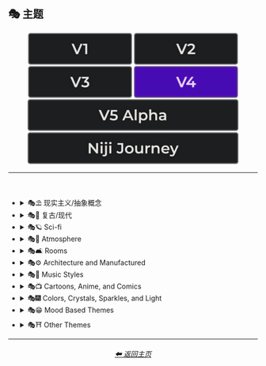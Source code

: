 <h2>🎭 主题</h2>

<div align="center">

[<img src="/Images/Repo_Parts/Buttons/Version_Buttons/button_version_V1_inactive.webp?raw=true" alt="MidJourney V1" height="64" />](/Pages/MJ_V1/Style_Pages/Sphere/Themes.md)
[<img src="/Images/Repo_Parts/Buttons/Version_Buttons/button_version_V2_inactive.webp?raw=true" alt="MidJourney V2" height="64" />](/Pages/MJ_V2/Style_Pages/Sphere/Themes.md)
[<img src="/Images/Repo_Parts/Buttons/Version_Buttons/button_version_V3_inactive.webp?raw=true" alt="MidJourney V3" height="64" />](/Pages/MJ_V3/Style_Pages/Just_The_Style/Themes.md)
[<img src="/Images/Repo_Parts/Buttons/Version_Buttons/button_version_V4_active.webp?raw=true" alt="MidJourney V4" height="64" />](/Pages/MJ_V4/Style_Pages/Just_The_Style/Themes.md)
<br>
[<img src="/Images/Repo_Parts/Buttons/Version_Buttons/button_version_V5_Alpha_inactive_half.webp?raw=true" alt="MidJourney V5" height="64" />](/Pages/MJ_V5/Style_Pages/Just_The_Style/Themes.md)
[<img src="/Images/Repo_Parts/Buttons/Version_Buttons/button_version_niji_inactive_half.webp?raw=true" alt="Niji Journey" height="64" />](/Pages/Niji_Journey/Style_Pages/Themes.md)

</div>

<hr>
<br>

- <details><summary>🎭⛱ 现实主义/抽象概念</summary><p><div align="center">

  | 逼真的 Realistic | 高度写实的 Hyperrealistic | 超真实 Hyper Real |
  | :---: | :---: | :---: |
  | <img src="/Images/MJ_V4/V4_Alpha_3.5/Midjourney_Styles/Realistic.webp?raw=true" width="256" /> | <img src="/Images/MJ_V4/V4_Alpha_3.5/Midjourney_Styles/Hyperrealistic.webp?raw=true" width="256" /> | <img src="/Images/MJ_V4/V4_Alpha_3.5/Midjourney_Styles/Hyper_Real.webp?raw=true" width="256" /> |

  <br>

  | 照相写实主义的 Photorealistic | 照相现实主义 Photorealism |
  | :---: | :---: |
  | <img src="/Images/MJ_V4/V4_Alpha_3.5/Midjourney_Styles/Photorealistic.webp?raw=true" width="256" /> | <img src="/Images/MJ_V4/V4_Alpha_3.5/Midjourney_Styles/Photorealism.webp?raw=true" width="256" /> |

  <br>

  | 现实主义 Realism | 魔幻现实主义 Magic Realism | 奇幻现实主义 Fantastic Realism |
  | :---: | :---: | :---: |
  | <img src="/Images/MJ_V4/V4_Alpha_3.5/Midjourney_Styles/Realism.webp?raw=true" width="256" /> | <img src="/Images/MJ_V4/V4_Alpha_3.5/Midjourney_Styles/Magic_Realism.webp?raw=true" width="256" /> | <img src="/Images/MJ_V4/V4_Alpha_3.5/Midjourney_Styles/Fantastic_Realism.webp?raw=true" width="256" /> |

  <br>

  | 古典现实主义 Classical Realism | 新现实主义 New Realism | 当代现实主义 Contemporary Realism |
  | :---: | :---: | :---: |
  | <img src="/Images/MJ_V4/V4_Alpha_3.5/Midjourney_Styles/Classical_Realism.webp?raw=true" width="256" /> | <img src="/Images/MJ_V4/V4_Alpha_3.5/Midjourney_Styles/New_Realism.webp?raw=true" width="256" /> | <img src="/Images/MJ_V4/V4_Alpha_3.5/Midjourney_Styles/Contemporary_Realism.webp?raw=true" width="256" /> |

  <br>

  | 超现实主义的 Surreal | 超现实主义 Surrealism | 不切实际的 Unrealistic |
  | :---: | :---: | :---: |
  | <img src="/Images/MJ_V4/V4_Alpha_3.5/Midjourney_Styles/Surreal.webp?raw=true" width="256" /> | <img src="/Images/MJ_V4/V4_Alpha_3.5/Midjourney_Styles/Surrealism.webp?raw=true" width="256" /> | <img src="/Images/MJ_V4/V4_Alpha_3.5/Midjourney_Styles/Unrealistic.webp?raw=true" width="256" /> |

  <br>

  | 纪实的 Non-Fiction | 虚构的 Fiction | 科幻的 Science Fiction |
  | :---: | :---: | :---: |
  | <img src="/Images/MJ_V4/V4_Alpha_3.5/Midjourney_Styles/Non-Fiction.webp?raw=true" width="256" /> | <img src="/Images/MJ_V4/V4_Alpha_3.5/Midjourney_Styles/Fiction.webp?raw=true" width="256" /> | <img src="/Images/MJ_V4/V4_Alpha_3.5/Midjourney_Styles/Science_Fiction.webp?raw=true" width="256" /> |

  <br>

  | 想象的 Imagined | 富有想象力的 Imaginative | 想象 Imagination |
  | :---: | :---: | :---: |
  | <img src="/Images/MJ_V4/V4_Alpha_3.5/Midjourney_Styles/Imagined.webp?raw=true" width="256" /> | <img src="/Images/MJ_V4/V4_Alpha_3.5/Midjourney_Styles/Imaginative.webp?raw=true" width="256" /> | <img src="/Images/MJ_V4/V4_Alpha_3.5/Midjourney_Styles/Imagination.webp?raw=true" width="256" /> |

  <br>

  | 梦一般的 Dreamlike | 梦幻的 Dreamy | 热夜之梦 Fever-Dream |
  | :---: | :---: | :---: |
  | <img src="/Images/MJ_V4/V4_Alpha_3.5/Midjourney_Styles/Dreamlike.webp?raw=true" width="256" /> | <img src="/Images/MJ_V4/V4_Alpha_3.5/Midjourney_Styles/Dreamy.webp?raw=true" width="256" /> | <img src="/Images/MJ_V4/V4_Alpha_3.5/Midjourney_Styles/Fever-Dream.webp?raw=true" width="256" /> |

  <br>

  | 梦境朋克 Dreampunk | 白日梦朋克 Daydreampunk |
  | :---: | :---: |
  | <img src="/Images/MJ_V4/V4_Alpha_3.5/Midjourney_Styles/Dreampunk.webp?raw=true" width="256" /> | <img src="/Images/MJ_V4/V4_Alpha_3.5/Midjourney_Styles/Daydreampunk.webp?raw=true" width="256" /> |

  <br>

  | 梦想核心 Dreamcore | 奇异核心 Weirdcore |
  | :---: | :---: |
  | <img src="/Images/MJ_V4/V4_Alpha_3.5/Midjourney_Styles/Dreamcore.webp?raw=true" width="256" /> | <img src="/Images/MJ_V4/V4_Alpha_3.5/Midjourney_Styles/Weirdcore.webp?raw=true" width="256" /> |

  <br>

  | 世俗的 Worldly | 超凡脱俗的 Otherworldly | 非世俗的 Unworldly |
  | :---: | :---: | :---: |
  | <img src="/Images/MJ_V4/V4_Alpha_3.5/Midjourney_Styles/Worldly.webp?raw=true" width="256" /> | <img src="/Images/MJ_V4/V4_Alpha_3.5/Midjourney_Styles/Otherworldly.webp?raw=true" width="256" /> | <img src="/Images/MJ_V4/V4_Alpha_3.5/Midjourney_Styles/Unworldly.webp?raw=true" width="256" /> |

  <br>

  | 来自另一个世界 From Another Realm | 奇境、仙境 Wonderland |
  | :---: | :---: |
  | <img src="/Images/MJ_V4/V4_Alpha_3.5/Midjourney_Styles/From_Another_Realm.webp?raw=true" width="256" /> | <img src="/Images/MJ_V4/V4_Alpha_3.5/Midjourney_Styles/Wonderland.webp?raw=true" width="256" /> |

  <br>

  | 神志清醒的 Lucid | 缥缈的、超凡的 Ethereal | 超现实的特质 Ethereality |
  | :---: | :---: | :---: |
  | <img src="/Images/MJ_V4/V4_Alpha_3.5/Midjourney_Styles/Lucid.webp?raw=true" width="256" /> | <img src="/Images/MJ_V4/V4_Alpha_3.5/Midjourney_Styles/Ethereal.webp?raw=true" width="256" /> | <img src="/Images/MJ_V4/V4_Alpha_3.5/Midjourney_Styles/Ethereality.webp?raw=true" width="256" /> |

  <br>

  | 风属性核心 Anemoiacore | 似曾相识、记忆错觉 Déjà vu |
  | :---: | :---: |
  | <img src="/Images/MJ_V4/V4_Alpha_3.5/Midjourney_Styles/Anemoiacore.webp?raw=true" width="256" /> | <img src="/Images/MJ_V4/V4_Alpha_3.5/Midjourney_Styles/Deja_vu.webp?raw=true" width="256" /> |

  <br>

  | 抽象的 Abstract | 抽象 Abstraction | 抒情抽象主义 Lyrical Abstraction |
  | :---: | :---: | :---: |
  | <img src="/Images/MJ_V4/V4_Alpha_3.5/Midjourney_Styles/Abstract.webp?raw=true" width="256" /> | <img src="/Images/MJ_V4/V4_Alpha_3.5/Midjourney_Styles/Abstraction.webp?raw=true" width="256" /> | <img src="/Images/MJ_V4/V4_Alpha_3.5/Midjourney_Styles/Lyrical_Abstraction.webp?raw=true" width="256" /> |

  <br>

  | 幻想 Fantasy | 超凡幻想 Ethereal Fantasy | 黑暗幻想 Dark Fantasy |
  | :---: | :---: | :---: |
  | <img src="/Images/MJ_V4/V4_Alpha_3.5/Midjourney_Styles/Fantasy.webp?raw=true" width="256" /> | <img src="/Images/MJ_V4/V4_Alpha_3.5/Midjourney_Styles/Ethereal_Fantasy.webp?raw=true" width="256" /> | <img src="/Images/MJ_V4/V4_Alpha_3.5/Midjourney_Styles/Dark_Fantasy.webp?raw=true" width="256" /> |

  <br>

  | 幻想地图 Fantasy Map |
  | :---: |
  | <img src="/Images/MJ_V4/V4_Alpha_3.5/Midjourney_Styles/Fantasy_Map.webp?raw=true" width="256" /> |

  <br>

  | 错觉、幻觉 Illusion | 不可能的 Impossible | 荒谬的、胡闹 Nonsense |
  | :---: | :---: | :---: |
  | <img src="/Images/MJ_V4/V4_Alpha_3.5/Midjourney_Styles/Illusion.webp?raw=true" width="256" /> | <img src="/Images/MJ_V4/V4_Alpha_3.5/Midjourney_Styles/Impossible.webp?raw=true" width="256" /> | <img src="/Images/MJ_V4/V4_Alpha_3.5/Midjourney_Styles/Nonsense.webp?raw=true" width="256" /> |

  <br>

  | 非物质的、无形的 Immaterial | 不可捉摸的、无形的 Intangible |
  | :---: | :---: |
  | <img src="/Images/MJ_V4/V4_Alpha_3.5/Midjourney_Styles/Immaterial.webp?raw=true" width="256" /> | <img src="/Images/MJ_V4/V4_Alpha_3.5/Midjourney_Styles/Intangible.webp?raw=true" width="256" /> |

  <br>

  | 视觉修辞 Visual Rhetoric | 视觉夸张 Visual Exaggeration |
  | :---: | :---: |
  | <img src="/Images/MJ_V4/V4_Alpha_3.5/Midjourney_Styles/Visual_Rhetoric.webp?raw=true" width="256" /> | <img src="/Images/MJ_V4/V4_Alpha_3.5/Midjourney_Styles/Visual_Exaggeration.webp?raw=true" width="256" /> |

  <br>

  | 夸张的、夸大的 Exaggerated | 夸张 Exaggeration |
  | :---: | :---: |
  | <img src="/Images/MJ_V4/V4_Alpha_3.5/Midjourney_Styles/Exaggerated.webp?raw=true" width="256" /> | <img src="/Images/MJ_V4/V4_Alpha_3.5/Midjourney_Styles/Exaggeration.webp?raw=true" width="256" /> |

  </div></p></details>

- <details><summary>🎭💾 复古/现代</summary><p><div align="center">

  | 怀旧的、复古 Retro | 合成器浪潮 Retrowave |
  | :---: | :---: |
  | <img src="/Images/MJ_V4/V4_Alpha_3.5/Midjourney_Styles/Retro.webp?raw=true" width="256" /> | <img src="/Images/MJ_V4/V4_Alpha_3.5/Midjourney_Styles/Retrowave.webp?raw=true" width="256" /> |

  <br>

  | 怀旧核心 Nostalgiacore | 怀旧 Nostalgia |
  | :-: | :-: |
  | <img src="/Images/MJ_V4/V4_Alpha_3.5/Midjourney_Styles/Nostalgiacore.webp?raw=true" width="256" /> | <img src="/Images/MJ_V4/V4_Alpha_3.5/Midjourney_Styles/Nostalgia.webp?raw=true" width="256" /> |

  <br>

  |                                           Vintage                                            |                                           Antique                                            |
  | :---: | :---: |
  | <img src="/Images/MJ_V4/V4_Alpha_3.5/Midjourney_Styles/Vintage.webp?raw=true" width="256" /> | <img src="/Images/MJ_V4/V4_Alpha_3.5/Midjourney_Styles/Antique.webp?raw=true" width="256" /> |

  <br>

  |                                           Cyberpunk                                            |                                           Postcyberpunk                                            |
  | :---: | :---: |
  | <img src="/Images/MJ_V4/V4_Alpha_3.5/Midjourney_Styles/Cyberpunk.webp?raw=true" width="256" /> | <img src="/Images/MJ_V4/V4_Alpha_3.5/Midjourney_Styles/Postcyberpunk.webp?raw=true" width="256" /> |

  <br>

  |                                           Atompunk                                            |                                           Nanopunk                                            |
  | :---: | :---: |
  | <img src="/Images/MJ_V4/V4_Alpha_3.5/Midjourney_Styles/Atompunk.webp?raw=true" width="256" /> | <img src="/Images/MJ_V4/V4_Alpha_3.5/Midjourney_Styles/Nanopunk.webp?raw=true" width="256" /> |

  <br>

  |                                           Raypunk                                            |                                           Rollerwave                                            |
  | :---: | :---: |
  | <img src="/Images/MJ_V4/V4_Alpha_3.5/Midjourney_Styles/Raypunk.webp?raw=true" width="256" /> | <img src="/Images/MJ_V4/V4_Alpha_3.5/Midjourney_Styles/Rollerwave.webp?raw=true" width="256" /> |

  <br>

  |                                           Rustic                                            |                                           Rusticcore                                            |                                           Rococopunk                                            |
  | :---: | :---: | :---: |
  | <img src="/Images/MJ_V4/V4_Alpha_3.5/Midjourney_Styles/Rustic.webp?raw=true" width="256" /> | <img src="/Images/MJ_V4/V4_Alpha_3.5/Midjourney_Styles/Rusticcore.webp?raw=true" width="256" /> | <img src="/Images/MJ_V4/V4_Alpha_3.5/Midjourney_Styles/Rococopunk.webp?raw=true" width="256" /> |

  <br>

  |                                           Pre-Historic                                            |                                           Historic                                            |                                           Prehistoricore                                            |
  | :---: | :---: | :---: |
  | <img src="/Images/MJ_V4/V4_Alpha_3.5/Midjourney_Styles/Pre-Historic.webp?raw=true" width="256" /> | <img src="/Images/MJ_V4/V4_Alpha_3.5/Midjourney_Styles/Historic.webp?raw=true" width="256" /> | <img src="/Images/MJ_V4/V4_Alpha_3.5/Midjourney_Styles/Prehistoricore.webp?raw=true" width="256" /> |

  <br>

  |                                           Jurassic                                            |                                           Ice Age                                            |                                           Wild West                                            |
  | :---: | :---: | :---: |
  | <img src="/Images/MJ_V4/V4_Alpha_3.5/Midjourney_Styles/Jurassic.webp?raw=true" width="256" /> | <img src="/Images/MJ_V4/V4_Alpha_3.5/Midjourney_Styles/Ice_Age.webp?raw=true" width="256" /> | <img src="/Images/MJ_V4/V4_Alpha_3.5/Midjourney_Styles/Wild_West.webp?raw=true" width="256" /> |

  <br>

  |                                           Modern                                            |                                           Modernismo                                            |
  | :---: | :---: |
  | <img src="/Images/MJ_V4/V4_Alpha_3.5/Midjourney_Styles/Modern.webp?raw=true" width="256" /> | <img src="/Images/MJ_V4/V4_Alpha_3.5/Midjourney_Styles/Modernismo.webp?raw=true" width="256" /> |

  <br>

  |                                           Futuristic                                            |                                           Futurism                                            |                                           Future Funk                                            |
  | :---: | :---: | :---: |
  | <img src="/Images/MJ_V4/V4_Alpha_3.5/Midjourney_Styles/Futuristic.webp?raw=true" width="256" /> | <img src="/Images/MJ_V4/V4_Alpha_3.5/Midjourney_Styles/Futurism.webp?raw=true" width="256" /> | <img src="/Images/MJ_V4/V4_Alpha_3.5/Midjourney_Styles/Future_Funk.webp?raw=true" width="256" /> |

  <br>

  |                                           Retro-Futurism                                            |                                           Cassette Futurism                                            |                                           Afrofuturist                                            |
  | :---: | :---: | :---: |
  | <img src="/Images/MJ_V4/V4_Alpha_3.5/Midjourney_Styles/Retro-Futurism.webp?raw=true" width="256" /> | <img src="/Images/MJ_V4/V4_Alpha_3.5/Midjourney_Styles/Cassette_Futurism.webp?raw=true" width="256" /> | <img src="/Images/MJ_V4/V4_Alpha_3.5/Midjourney_Styles/Afrofuturist.webp?raw=true" width="256" /> |

  </div></p></details>

- <details><summary>🎭🪐 Sci-fi</summary><p><div align="center">

  |                                           Sci-fi                                            |                                           Alchemy                                            |
  | :---: | :---: |
  | <img src="/Images/MJ_V4/V4_Alpha_3.5/Midjourney_Styles/Sci-fi.webp?raw=true" width="256" /> | <img src="/Images/MJ_V4/V4_Alpha_3.5/Midjourney_Styles/Alchemy.webp?raw=true" width="256" /> |

  <br>

  |                                           Terrestrial                                            |                                           Extraterrestrial                                            |                                           Alien                                            |
  | :---: | :---: | :---: |
  | <img src="/Images/MJ_V4/V4_Alpha_3.5/Midjourney_Styles/Terrestrial.webp?raw=true" width="256" /> | <img src="/Images/MJ_V4/V4_Alpha_3.5/Midjourney_Styles/Extraterrestrial.webp?raw=true" width="256" /> | <img src="/Images/MJ_V4/V4_Alpha_3.5/Midjourney_Styles/Alien.webp?raw=true" width="256" /> |

  <br>

  |                                           Invaded                                            |                                           Invasion                                            |
  | :---: | :---: |
  | <img src="/Images/MJ_V4/V4_Alpha_3.5/Midjourney_Styles/Invaded.webp?raw=true" width="256" /> | <img src="/Images/MJ_V4/V4_Alpha_3.5/Midjourney_Styles/Invasion.webp?raw=true" width="256" /> |

  <br>

  |                                           Auroracore                                            | <br>Weirdcore Aurora<p><div align="center"><i><h6><a href="https://www.youtube.com/@FutureTechPilot">@Future Tech Pilot</a></h6></i></p> |
  | :---: | :---: |
  | <img src="/Images/MJ_V4/V4_Alpha_3.5/Midjourney_Styles/Auroracore.webp?raw=true" width="256" /> |                  <img src="/Images/MJ_V4/V4_Alpha_3.6/Midjourney_Styles/Weirdcore_Aurora.webp?raw=true" width="256" />                   |

  <br>

  |                                           Magic                                            |                                           Magical                                            |                                           Magicpunk                                            |
  | :---: | :---: | :---: |
  | <img src="/Images/MJ_V4/V4_Alpha_3.5/Midjourney_Styles/Magic.webp?raw=true" width="256" /> | <img src="/Images/MJ_V4/V4_Alpha_3.5/Midjourney_Styles/Magical.webp?raw=true" width="256" /> | <img src="/Images/MJ_V4/V4_Alpha_3.5/Midjourney_Styles/Magicpunk.webp?raw=true" width="256" /> |

  <br>

  |                                           Spell                                            |
  | :---: |
  | <img src="/Images/MJ_V4/V4_Alpha_3.5/Midjourney_Styles/Spell.webp?raw=true" width="256" /> |

  <br>

  |                                           Mystic                                            |                                           Mystical                                            |
  | :---: | :---: |
  | <img src="/Images/MJ_V4/V4_Alpha_3.5/Midjourney_Styles/Mystic.webp?raw=true" width="256" /> | <img src="/Images/MJ_V4/V4_Alpha_3.5/Midjourney_Styles/Mystical.webp?raw=true" width="256" /> |

  <br>

  |                                           Psychic                                            |                                           Metaphysical                                            |
  | :---: | :---: | ------------------------------------------------------------------------------------------------- |
  | <img src="/Images/MJ_V4/V4_Alpha_3.5/Midjourney_Styles/Psychic.webp?raw=true" width="256" /> | <img src="/Images/MJ_V4/V4_Alpha_3.5/Midjourney_Styles/Metaphysical.webp?raw=true" width="256" /> | <img src="/Images/MJ_V4/V4_Alpha_3.5/Midjourney_Styles/Metaphysical.webp?raw=true" width="256" /> |

  <br>

  |                                           UFO                                            |                                           Lightsaber                                            |
  | :---: | :---: |
  | <img src="/Images/MJ_V4/V4_Alpha_3.5/Midjourney_Styles/UFO.webp?raw=true" width="256" /> | <img src="/Images/MJ_V4/V4_Alpha_3.5/Midjourney_Styles/Lightsaber.webp?raw=true" width="256" /> |

  <br>

  |                                           Aetherpunk                                            |                                           Decopunk                                            |
  | :---: | :---: |
  | <img src="/Images/MJ_V4/V4_Alpha_3.5/Midjourney_Styles/Aetherpunk.webp?raw=true" width="256" /> | <img src="/Images/MJ_V4/V4_Alpha_3.5/Midjourney_Styles/Decopunk.webp?raw=true" width="256" /> |

  <br>

  |                                           Dracopunk                                            |                                           Dragoncore                                            |                                           Unicorncore                                            |
  | :---: | :---: | :---: |
  | <img src="/Images/MJ_V4/V4_Alpha_3.5/Midjourney_Styles/Dracopunk.webp?raw=true" width="256" /> | <img src="/Images/MJ_V4/V4_Alpha_3.5/Midjourney_Styles/Dragoncore.webp?raw=true" width="256" /> | <img src="/Images/MJ_V4/V4_Alpha_3.5/Midjourney_Styles/Unicorncore.webp?raw=true" width="256" /> |

  <br>

  |                                           Fairycore                                            |                                           Fairy Folk                                            |                                           Spriggancore                                            |
  | :---: | :---: | :---: |
  | <img src="/Images/MJ_V4/V4_Alpha_3.5/Midjourney_Styles/Fairycore.webp?raw=true" width="256" /> | <img src="/Images/MJ_V4/V4_Alpha_3.5/Midjourney_Styles/Fairy_Folk.webp?raw=true" width="256" /> | <img src="/Images/MJ_V4/V4_Alpha_3.5/Midjourney_Styles/Spriggancore.webp?raw=true" width="256" /> |

  <br>

  |                                           Angelcore                                            |                                           Supernatural                                            |
  | :---: | :---: |
  | <img src="/Images/MJ_V4/V4_Alpha_3.5/Midjourney_Styles/Angelcore.webp?raw=true" width="256" /> | <img src="/Images/MJ_V4/V4_Alpha_3.5/Midjourney_Styles/Supernatural.webp?raw=true" width="256" /> |

  <br>

  |                                           Cryptidcore                                            |                                           Ghostcore                                            |                                           Spiritcore                                            |
  | :---: | :---: | :---: |
  | <img src="/Images/MJ_V4/V4_Alpha_3.5/Midjourney_Styles/Cryptidcore.webp?raw=true" width="256" /> | <img src="/Images/MJ_V4/V4_Alpha_3.5/Midjourney_Styles/Ghostcore.webp?raw=true" width="256" /> | <img src="/Images/MJ_V4/V4_Alpha_3.5/Midjourney_Styles/Spiritcore.webp?raw=true" width="256" /> |

  <br>

  |                                           Cypernoir                                            |                                           Goblincore                                            |                                           Rangercore                                            |
  | :---: | :---: | :---: |
  | <img src="/Images/MJ_V4/V4_Alpha_3.5/Midjourney_Styles/Cypernoir.webp?raw=true" width="256" /> | <img src="/Images/MJ_V4/V4_Alpha_3.5/Midjourney_Styles/Goblincore.webp?raw=true" width="256" /> | <img src="/Images/MJ_V4/V4_Alpha_3.5/Midjourney_Styles/Rangercore.webp?raw=true" width="256" /> |

  <br>

  |                                           Witchcore                                            |                                           Wizardcore                                            |                                           Magewave                                            |
  | :---: | :---: | :---: |
  | <img src="/Images/MJ_V4/V4_Alpha_3.5/Midjourney_Styles/Witchcore.webp?raw=true" width="256" /> | <img src="/Images/MJ_V4/V4_Alpha_3.5/Midjourney_Styles/Wizardcore.webp?raw=true" width="256" /> | <img src="/Images/MJ_V4/V4_Alpha_3.5/Midjourney_Styles/Magewave.webp?raw=true" width="256" /> |

  <br>

  |                                           Mythpunk                                            |
  | :---: |
  | <img src="/Images/MJ_V4/V4_Alpha_3.5/Midjourney_Styles/Mythpunk.webp?raw=true" width="256" /> |

  <br>

  |                                           Eye of Providence                                            |
  | :---: |
  | <img src="/Images/MJ_V4/V4_Alpha_3.5/Midjourney_Styles/Eye_of_Providence.webp?raw=true" width="256" /> |

  <br>

  |                                           Illuminati                                            |
  | :---: |
  | <img src="/Images/MJ_V4/V4_Alpha_3.5/Midjourney_Styles/Illuminati.webp?raw=true" width="256" /> |

  </div></p></details>

- <details><summary>🎭🌅 Atmosphere</summary><p><div align="center">

  |                                           Dark Atmosphere                                            |                                           Light Atmosphere                                            |                                           Reflective Atmosphere                                            |
  | :---: | :---: | :---: |
  | <img src="/Images/MJ_V4/V4_Alpha_3.7/Midjourney_Styles/Dark_Atmosphere.webp?raw=true" width="256" /> | <img src="/Images/MJ_V4/V4_Alpha_3.7/Midjourney_Styles/Light_Atmosphere.webp?raw=true" width="256" /> | <img src="/Images/MJ_V4/V4_Alpha_3.7/Midjourney_Styles/Reflective_Atmosphere.webp?raw=true" width="256" /> |

  <br>

  |                                           Hazy Atmosphere                                            |                                           Enchanting Atmosphere                                            |
  | :---: | :---: |
  | <img src="/Images/MJ_V4/V4_Alpha_3.7/Midjourney_Styles/Hazy_Atmosphere.webp?raw=true" width="256" /> | <img src="/Images/MJ_V4/V4_Alpha_3.7/Midjourney_Styles/Enchanting_Atmosphere.webp?raw=true" width="256" /> |

  <br>

  |                                           Dreamy Atmosphere                                            |                                           Mystical Atmosphere                                            |                                           Ethereal Atmosphere                                            |
  | :---: | :---: | :---: |
  | <img src="/Images/MJ_V4/V4_Alpha_3.7/Midjourney_Styles/Dreamy_Atmosphere.webp?raw=true" width="256" /> | <img src="/Images/MJ_V4/V4_Alpha_3.7/Midjourney_Styles/Mystical_Atmosphere.webp?raw=true" width="256" /> | <img src="/Images/MJ_V4/V4_Alpha_3.7/Midjourney_Styles/Ethereal_Atmosphere.webp?raw=true" width="256" /> |

  <br>

  |                                           Playful Atmosphere                                            |                                           Whimsical Atmosphere                                            |                                           Serendipitous Atmosphere                                            |
  | :---: | :---: | :---: |
  | <img src="/Images/MJ_V4/V4_Alpha_3.7/Midjourney_Styles/Playful_Atmosphere.webp?raw=true" width="256" /> | <img src="/Images/MJ_V4/V4_Alpha_3.7/Midjourney_Styles/Whimsical_Atmosphere.webp?raw=true" width="256" /> | <img src="/Images/MJ_V4/V4_Alpha_3.7/Midjourney_Styles/Serendipitous_Atmosphere.webp?raw=true" width="256" /> |

  <br>

  |                                           Mysterious Atmosphere                                            |                                           Sophisticated Atmosphere                                            |                                           Enigmatic Atmosphere                                            |
  | :---: | :---: | :---: |
  | <img src="/Images/MJ_V4/V4_Alpha_3.7/Midjourney_Styles/Mysterious_Atmosphere.webp?raw=true" width="256" /> | <img src="/Images/MJ_V4/V4_Alpha_3.7/Midjourney_Styles/Sophisticated_Atmosphere.webp?raw=true" width="256" /> | <img src="/Images/MJ_V4/V4_Alpha_3.7/Midjourney_Styles/Enigmatic_Atmosphere.webp?raw=true" width="256" /> |

  <br>

  |                                           Mellow Atmosphere                                            |                                           Calm Atmosphere                                            |                                           Tranquil Atmosphere                                            |
  | :---: | :---: | :---: |
  | <img src="/Images/MJ_V4/V4_Alpha_3.7/Midjourney_Styles/Mellow_Atmosphere.webp?raw=true" width="256" /> | <img src="/Images/MJ_V4/V4_Alpha_3.7/Midjourney_Styles/Calm_Atmosphere.webp?raw=true" width="256" /> | <img src="/Images/MJ_V4/V4_Alpha_3.7/Midjourney_Styles/Tranquil_Atmosphere.webp?raw=true" width="256" /> |

  <br>

  |                                           Chill Atmosphere                                            |                                           Relaxing Atmosphere                                            |                                           Peaceful Atmosphere                                            |
  | :---: | :---: | :---: |
  | <img src="/Images/MJ_V4/V4_Alpha_3.7/Midjourney_Styles/Chill_Atmosphere.webp?raw=true" width="256" /> | <img src="/Images/MJ_V4/V4_Alpha_3.7/Midjourney_Styles/Relaxing_Atmosphere.webp?raw=true" width="256" /> | <img src="/Images/MJ_V4/V4_Alpha_3.7/Midjourney_Styles/Peaceful_Atmosphere.webp?raw=true" width="256" /> |

  <br>

  |                                           Blissful Atmosphere                                            |                                           Serene Atmosphere                                            |                                           Zen Atmosphere                                            |
  | :---: | :---: | :---: |
  | <img src="/Images/MJ_V4/V4_Alpha_3.7/Midjourney_Styles/Blissful_Atmosphere.webp?raw=true" width="256" /> | <img src="/Images/MJ_V4/V4_Alpha_3.7/Midjourney_Styles/Serene_Atmosphere.webp?raw=true" width="256" /> | <img src="/Images/MJ_V4/V4_Alpha_3.7/Midjourney_Styles/Zen_Atmosphere.webp?raw=true" width="256" /> |

  <br>

  |                                           Moody Atmosphere                                            |                                           Intense Atmosphere                                            |                                           Melancholic Atmosphere                                            |
  | :---: | :---: | :---: |
  | <img src="/Images/MJ_V4/V4_Alpha_3.7/Midjourney_Styles/Moody_Atmosphere.webp?raw=true" width="256" /> | <img src="/Images/MJ_V4/V4_Alpha_3.7/Midjourney_Styles/Intense_Atmosphere.webp?raw=true" width="256" /> | <img src="/Images/MJ_V4/V4_Alpha_3.7/Midjourney_Styles/Melancholic_Atmosphere.webp?raw=true" width="256" /> |

  <br>

  |                                           Nostalgic Atmosphere                                            |                                           Festive Atmosphere                                            |                                           Industrial Atmosphere                                            |
  | :---: | :---: | :---: |
  | <img src="/Images/MJ_V4/V4_Alpha_3.7/Midjourney_Styles/Nostalgic_Atmosphere.webp?raw=true" width="256" /> | <img src="/Images/MJ_V4/V4_Alpha_3.7/Midjourney_Styles/Festive_Atmosphere.webp?raw=true" width="256" /> | <img src="/Images/MJ_V4/V4_Alpha_3.7/Midjourney_Styles/Industrial_Atmosphere.webp?raw=true" width="256" /> |

  <br>

  |                                           Rustic Atmosphere                                            |                                           Gothic Atmosphere                                            |                                           Romantic Atmosphere                                            |
  | :---: | :---: | :---: |
  | <img src="/Images/MJ_V4/V4_Alpha_3.7/Midjourney_Styles/Rustic_Atmosphere.webp?raw=true" width="256" /> | <img src="/Images/MJ_V4/V4_Alpha_3.7/Midjourney_Styles/Gothic_Atmosphere.webp?raw=true" width="256" /> | <img src="/Images/MJ_V4/V4_Alpha_3.7/Midjourney_Styles/Romantic_Atmosphere.webp?raw=true" width="256" /> |

  </div></p></details>

- <details><summary>🎭🛋 Rooms</summary><p><div align="center">

  |                                           Room                                            |
  | :---: |
  | <img src="/Images/MJ_V4/V4_Alpha_3.5/Midjourney_Styles/Room.webp?raw=true" width="256" /> |

  <br>

  |                                           Inside                                            |                                           Internal                                            |
  | :---: | :---: |
  | <img src="/Images/MJ_V4/V4_Alpha_3.5/Midjourney_Styles/Inside.webp?raw=true" width="256" /> | <img src="/Images/MJ_V4/V4_Alpha_3.5/Midjourney_Styles/Internal.webp?raw=true" width="256" /> |

  <br>

  |                                           Outside                                            |                                           External                                            |
  | :---: | :---: |
  | <img src="/Images/MJ_V4/V4_Alpha_3.5/Midjourney_Styles/Outside.webp?raw=true" width="256" /> | <img src="/Images/MJ_V4/V4_Alpha_3.5/Midjourney_Styles/External.webp?raw=true" width="256" /> |

  <br>

  |                                           Hotel Room                                            |                                           Apartment                                            |
  | :---: | :---: |
  | <img src="/Images/MJ_V4/V4_Alpha_3.5/Midjourney_Styles/Hotel_Room.webp?raw=true" width="256" /> | <img src="/Images/MJ_V4/V4_Alpha_3.5/Midjourney_Styles/Apartment.webp?raw=true" width="256" /> |

  <br>

  |                                           Labyrinth                                            |
  | :---: |
  | <img src="/Images/MJ_V4/V4_Alpha_3.5/Midjourney_Styles/Labyrinth.webp?raw=true" width="256" /> |

  <br>

  |                                           Living Room                                            |                                           Lounge                                            |
  | :---: | :---: |
  | <img src="/Images/MJ_V4/V4_Alpha_3.5/Midjourney_Styles/Living_Room.webp?raw=true" width="256" /> | <img src="/Images/MJ_V4/V4_Alpha_3.5/Midjourney_Styles/Lounge.webp?raw=true" width="256" /> |

  <br>

  |                                           Den                                            |                                           Front Room                                            |
  | :---: | :---: |
  | <img src="/Images/MJ_V4/V4_Alpha_3.5/Midjourney_Styles/Den.webp?raw=true" width="256" /> | <img src="/Images/MJ_V4/V4_Alpha_3.5/Midjourney_Styles/Front_Room.webp?raw=true" width="256" /> |

  <br>

  |                                           Dining Room                                            |                                           Kitchen                                            |
  | :---: | :---: |
  | <img src="/Images/MJ_V4/V4_Alpha_3.5/Midjourney_Styles/Dining_Room.webp?raw=true" width="256" /> | <img src="/Images/MJ_V4/V4_Alpha_3.5/Midjourney_Styles/Kitchen.webp?raw=true" width="256" /> |

  <br>

  |                                           Bedroom                                            |                                           Guest Room                                            |                                           Bathroom                                            |
  | :---: | :---: | :---: |
  | <img src="/Images/MJ_V4/V4_Alpha_3.5/Midjourney_Styles/Bedroom.webp?raw=true" width="256" /> | <img src="/Images/MJ_V4/V4_Alpha_3.5/Midjourney_Styles/Guest_Room.webp?raw=true" width="256" /> | <img src="/Images/MJ_V4/V4_Alpha_3.5/Midjourney_Styles/Bathroom.webp?raw=true" width="256" /> |

  <br>

  |                                           Hallway                                            |                                           Passageway                                            |
  | :---: | :---: |
  | <img src="/Images/MJ_V4/V4_Alpha_3.5/Midjourney_Styles/Hallway.webp?raw=true" width="256" /> | <img src="/Images/MJ_V4/V4_Alpha_3.5/Midjourney_Styles/Passageway.webp?raw=true" width="256" /> |

  <br>

  |                                           Greenhouse                                            |                                           Atrium                                            |
  | :---: | :---: |
  | <img src="/Images/MJ_V4/V4_Alpha_3.5/Midjourney_Styles/Greenhouse.webp?raw=true" width="256" /> | <img src="/Images/MJ_V4/V4_Alpha_3.5/Midjourney_Styles/Atrium.webp?raw=true" width="256" /> |

  <br>

  |                                           Conservatory                                            |                                           Sun-Room                                            |
  | :---: | :---: |
  | <img src="/Images/MJ_V4/V4_Alpha_3.5/Midjourney_Styles/Conservatory.webp?raw=true" width="256" /> | <img src="/Images/MJ_V4/V4_Alpha_3.5/Midjourney_Styles/Sun-Room.webp?raw=true" width="256" /> |

  <br>

  |                                           Study                                            |                                           Library                                            |
  | :---: | :---: |
  | <img src="/Images/MJ_V4/V4_Alpha_3.5/Midjourney_Styles/Study.webp?raw=true" width="256" /> | <img src="/Images/MJ_V4/V4_Alpha_3.5/Midjourney_Styles/Library.webp?raw=true" width="256" /> |

  <br>

  |                                           Office                                            |                                           Home-Office                                            |
  | :---: | :---: |
  | <img src="/Images/MJ_V4/V4_Alpha_3.5/Midjourney_Styles/Office.webp?raw=true" width="256" /> | <img src="/Images/MJ_V4/V4_Alpha_3.5/Midjourney_Styles/Home-Office.webp?raw=true" width="256" /> |

  <br>

  |                                           Attic                                            |                                           Crawlspace                                            |
  | :---: | :---: |
  | <img src="/Images/MJ_V4/V4_Alpha_3.5/Midjourney_Styles/Attic.webp?raw=true" width="256" /> | <img src="/Images/MJ_V4/V4_Alpha_3.5/Midjourney_Styles/Crawlspace.webp?raw=true" width="256" /> |

  <br>

  |                                           Basement                                            |                                           Cellar                                            |                                           Wine-Cellar                                            |
  | :---: | :---: | :---: |
  | <img src="/Images/MJ_V4/V4_Alpha_3.5/Midjourney_Styles/Basement.webp?raw=true" width="256" /> | <img src="/Images/MJ_V4/V4_Alpha_3.5/Midjourney_Styles/Cellar.webp?raw=true" width="256" /> | <img src="/Images/MJ_V4/V4_Alpha_3.5/Midjourney_Styles/Wine-Cellar.webp?raw=true" width="256" /> |

  <br>

  |                                           Rooftop                                            |                                           Underground                                            |
  | :---: | :---: |
  | <img src="/Images/MJ_V4/V4_Alpha_3.5/Midjourney_Styles/Rooftop.webp?raw=true" width="256" /> | <img src="/Images/MJ_V4/V4_Alpha_3.5/Midjourney_Styles/Underground.webp?raw=true" width="256" /> |

  <br>

  |                                           Storage Room                                            |                                           Closet                                            |
  | :---: | :---: |
  | <img src="/Images/MJ_V4/V4_Alpha_3.5/Midjourney_Styles/Storage_Room.webp?raw=true" width="256" /> | <img src="/Images/MJ_V4/V4_Alpha_3.5/Midjourney_Styles/Closet.webp?raw=true" width="256" /> |

  <br>

  |                                           Laundry Room                                            |                                           Utility Room                                            |                                           Mud-Room                                            |
  | :---: | :---: | :---: |
  | <img src="/Images/MJ_V4/V4_Alpha_3.5/Midjourney_Styles/Laundry_Room.webp?raw=true" width="256" /> | <img src="/Images/MJ_V4/V4_Alpha_3.5/Midjourney_Styles/Utility_Room.webp?raw=true" width="256" /> | <img src="/Images/MJ_V4/V4_Alpha_3.5/Midjourney_Styles/Mud-Room.webp?raw=true" width="256" /> |

  <br>

  |                                           Garage                                            |                                           Shed                                            |
  | :---: | :---: |
  | <img src="/Images/MJ_V4/V4_Alpha_3.5/Midjourney_Styles/Garage.webp?raw=true" width="256" /> | <img src="/Images/MJ_V4/V4_Alpha_3.5/Midjourney_Styles/Shed.webp?raw=true" width="256" /> |

  <br>

  |                                           Porch                                            |                                           Balcony                                            |
  | :---: | :---: |
  | <img src="/Images/MJ_V4/V4_Alpha_3.5/Midjourney_Styles/Porch.webp?raw=true" width="256" /> | <img src="/Images/MJ_V4/V4_Alpha_3.5/Midjourney_Styles/Balcony.webp?raw=true" width="256" /> |

  <br>

  |                                           Game Room                                            |                                           Home Theater                                            |                                           Gym Room                                            |
  | :---: | :---: | :---: |
  | <img src="/Images/MJ_V4/V4_Alpha_3.5/Midjourney_Styles/Game_Room.webp?raw=true" width="256" /> | <img src="/Images/MJ_V4/V4_Alpha_3.5/Midjourney_Styles/Home_Theater.webp?raw=true" width="256" /> | <img src="/Images/MJ_V4/V4_Alpha_3.5/Midjourney_Styles/Gym_Room.webp?raw=true" width="256" /> |

  <br>

  |                                           Nursery                                            |                                           Prayer Room                                            |
  | :---: | :---: |
  | <img src="/Images/MJ_V4/V4_Alpha_3.5/Midjourney_Styles/Nursery.webp?raw=true" width="256" /> | <img src="/Images/MJ_V4/V4_Alpha_3.5/Midjourney_Styles/Prayer_Room.webp?raw=true" width="256" /> |

  </div></p></details>

- <details><summary>🎭⚙ Architecture and Manufactured</summary><p><div align="center">

  |                                           Cityscape                                            |                                           Architecture                                            |                                           Balinese Architecture                                            |
  | :---: | :---: | :---: |
  | <img src="/Images/MJ_V4/V4_Alpha_3.5/Midjourney_Styles/Cityscape.webp?raw=true" width="256" /> | <img src="/Images/MJ_V4/V4_Alpha_3.5/Midjourney_Styles/Architecture.webp?raw=true" width="256" /> | <img src="/Images/MJ_V4/V4_Alpha_3.5/Midjourney_Styles/Balinese_Architecture.webp?raw=true" width="256" /> |

  <br>

  |                                           Structure                                            |                                           Structural                                            |                                           Scaffolding                                            |
  | :---: | :---: | :---: |
  | <img src="/Images/MJ_V4/V4_Alpha_3.5/Midjourney_Styles/Structure.webp?raw=true" width="256" /> | <img src="/Images/MJ_V4/V4_Alpha_3.5/Midjourney_Styles/Structural.webp?raw=true" width="256" /> | <img src="/Images/MJ_V4/V4_Alpha_3.5/Midjourney_Styles/Scaffolding.webp?raw=true" width="256" /> |

  <br>

  |                                           Manufactured                                            |                                           Makeshift                                            |
  | :---: | :---: |
  | <img src="/Images/MJ_V4/V4_Alpha_3.5/Midjourney_Styles/Manufactured.webp?raw=true" width="256" /> | <img src="/Images/MJ_V4/V4_Alpha_3.5/Midjourney_Styles/Makeshift.webp?raw=true" width="256" /> |

  <br>

  |                                           Bronzepunk                                            |                                           Steelpunk                                            |                                           Clockpunk                                            |
  | :---: | :---: | :---: |
  | <img src="/Images/MJ_V4/V4_Alpha_3.5/Midjourney_Styles/Bronzepunk.webp?raw=true" width="256" /> | <img src="/Images/MJ_V4/V4_Alpha_3.5/Midjourney_Styles/Steelpunk.webp?raw=true" width="256" /> | <img src="/Images/MJ_V4/V4_Alpha_3.5/Midjourney_Styles/Clockpunk.webp?raw=true" width="256" /> |

  <br>

  |                                           Steampunk                                            |                                           Dieselpunk                                            |                                           Gadgetpunk                                            |
  | :---: | :---: | :---: |
  | <img src="/Images/MJ_V4/V4_Alpha_3.5/Midjourney_Styles/Steampunk.webp?raw=true" width="256" /> | <img src="/Images/MJ_V4/V4_Alpha_3.5/Midjourney_Styles/Dieselpunk.webp?raw=true" width="256" /> | <img src="/Images/MJ_V4/V4_Alpha_3.5/Midjourney_Styles/Gadgetpunk.webp?raw=true" width="256" /> |

  <br>

  |                                           Funhouse                                            |                                           Toyland                                            |                                           Carnival                                            |
  | :---: | :---: | :---: |
  | <img src="/Images/MJ_V4/V4_Alpha_3.5/Midjourney_Styles/Funhouse.webp?raw=true" width="256" /> | <img src="/Images/MJ_V4/V4_Alpha_3.5/Midjourney_Styles/Toyland.webp?raw=true" width="256" /> | <img src="/Images/MJ_V4/V4_Alpha_3.5/Midjourney_Styles/Carnival.webp?raw=true" width="256" /> |

  <br>

  |                                           Salvagepunk                                            |                                           Silkpunk                                            |                                           Sandalpunk                                            |
  | :---: | :---: | :---: |
  | <img src="/Images/MJ_V4/V4_Alpha_3.5/Midjourney_Styles/Salvagepunk.webp?raw=true" width="256" /> | <img src="/Images/MJ_V4/V4_Alpha_3.5/Midjourney_Styles/Silkpunk.webp?raw=true" width="256" /> | <img src="/Images/MJ_V4/V4_Alpha_3.5/Midjourney_Styles/Sandalpunk.webp?raw=true" width="256" /> |

  <br>

  |                                           Swordpunk                                            |                                           Cassettepunk                                            |                                           Formicapunk                                            |
  | :---: | :---: | :---: |
  | <img src="/Images/MJ_V4/V4_Alpha_3.5/Midjourney_Styles/Swordpunk.webp?raw=true" width="256" /> | <img src="/Images/MJ_V4/V4_Alpha_3.5/Midjourney_Styles/Cassettepunk.webp?raw=true" width="256" /> | <img src="/Images/MJ_V4/V4_Alpha_3.5/Midjourney_Styles/Formicapunk.webp?raw=true" width="256" /> |

  <br>

  |                                           Brutalism                                            |                                           Sphinx                                            |                                           Ziggurat                                            |
  | :---: | :---: | :---: |
  | <img src="/Images/MJ_V4/V4_Alpha_3.5/Midjourney_Styles/Brutalism.webp?raw=true" width="256" /> | <img src="/Images/MJ_V4/V4_Alpha_3.5/Midjourney_Styles/Sphinx.webp?raw=true" width="256" /> | <img src="/Images/MJ_V4/V4_Alpha_3.5/Midjourney_Styles/Ziggurat.webp?raw=true" width="256" /> |

  <br>

  |                                           Industrial Design                                            |                                           Googie                                            |
  | :---: | :---: |
  | <img src="/Images/MJ_V4/V4_Alpha_3.5/Midjourney_Styles/Industrial_Design.webp?raw=true" width="256" /> | <img src="/Images/MJ_V4/V4_Alpha_3.5/Midjourney_Styles/Googie.webp?raw=true" width="256" /> |

  <br>

  |                                           Pillar                                            |
  | :---: |
  | <img src="/Images/MJ_V4/V4_Alpha_3.5/Midjourney_Styles/Pillar.webp?raw=true" width="256" /> |

  <br>

  |                                           Shack                                            |                                           Property                                            |                                           Company                                            |
  | :---: | :---: | :---: |
  | <img src="/Images/MJ_V4/V4_Alpha_3.5/Midjourney_Styles/Shack.webp?raw=true" width="256" /> | <img src="/Images/MJ_V4/V4_Alpha_3.5/Midjourney_Styles/Property.webp?raw=true" width="256" /> | <img src="/Images/MJ_V4/V4_Alpha_3.5/Midjourney_Styles/Company.webp?raw=true" width="256" /> |

  <br>

  |                                           House                                            |                                           Multiplex                                            |
  | :---: | :---: |
  | <img src="/Images/MJ_V4/V4_Alpha_3.5/Midjourney_Styles/House.webp?raw=true" width="256" /> | <img src="/Images/MJ_V4/V4_Alpha_3.5/Midjourney_Styles/Multiplex.webp?raw=true" width="256" /> |

  <br>

  |                                           Castle                                            |                                           Mansion                                            |                                           Kingdom                                            |
  | :---: | :---: | :---: |
  | <img src="/Images/MJ_V4/V4_Alpha_3.5/Midjourney_Styles/Castle.webp?raw=true" width="256" /> | <img src="/Images/MJ_V4/V4_Alpha_3.5/Midjourney_Styles/Mansion.webp?raw=true" width="256" /> | <img src="/Images/MJ_V4/V4_Alpha_3.5/Midjourney_Styles/Kingdom.webp?raw=true" width="256" /> |

  <br>

  |                                           Playground                                            |                                           Poolcore                                            |
  | :---: | :---: |
  | <img src="/Images/MJ_V4/V4_Alpha_3.5/Midjourney_Styles/Playground.webp?raw=true" width="256" /> | <img src="/Images/MJ_V4/V4_Alpha_3.5/Midjourney_Styles/Poolcore.webp?raw=true" width="256" /> |

    <br>

  |                                           Labcore                                            |                                           Nuclear                                            |
  | :---: | :---: |
  | <img src="/Images/MJ_V4/V4_Alpha_3.5/Midjourney_Styles/Labcore.webp?raw=true" width="256" /> | <img src="/Images/MJ_V4/V4_Alpha_3.5/Midjourney_Styles/Nuclear.webp?raw=true" width="256" /> |

    <br>

  |                                           Machine                                            |                                           Submachine                                            |                                           Machinescape                                            |
  | :---: | :---: | :---: |
  | <img src="/Images/MJ_V4/V4_Alpha_3.5/Midjourney_Styles/Machine.webp?raw=true" width="256" /> | <img src="/Images/MJ_V4/V4_Alpha_3.5/Midjourney_Styles/Submachine.webp?raw=true" width="256" /> | <img src="/Images/MJ_V4/V4_Alpha_3.5/Midjourney_Styles/Machinescape.webp?raw=true" width="256" /> |

  <br>

  |                                           Robotic                                            |                                           Cyborgism                                            |                                           Autonomous                                            |
  | :---: | :---: | :---: |
  | <img src="/Images/MJ_V4/V4_Alpha_3.5/Midjourney_Styles/Robotic.webp?raw=true" width="256" /> | <img src="/Images/MJ_V4/V4_Alpha_3.5/Midjourney_Styles/Cyborgism.webp?raw=true" width="256" /> | <img src="/Images/MJ_V4/V4_Alpha_3.5/Midjourney_Styles/Autonomous.webp?raw=true" width="256" /> |

  <br>

  |                                           Legopunk                                            |                                           Legogearpunk                                            |
  | :---: | :---: |
  | <img src="/Images/MJ_V4/V4_Alpha_3.5/Midjourney_Styles/Legopunk.webp?raw=true" width="256" /> | <img src="/Images/MJ_V4/V4_Alpha_3.5/Midjourney_Styles/Legogearpunk.webp?raw=true" width="256" /> |

  <br>

  |                                           Tinkercore                                            |                                           Craftcore                                            |
  | :---: | :---: |
  | <img src="/Images/MJ_V4/V4_Alpha_3.5/Midjourney_Styles/Tinkercore.webp?raw=true" width="256" /> | <img src="/Images/MJ_V4/V4_Alpha_3.5/Midjourney_Styles/Craftcore.webp?raw=true" width="256" /> |

  <br>
    	
  | Stimwave | Wormcore |
  | :-: | :-: |
  | <img src="/Images/MJ_V4/V4_Alpha_3.5/Midjourney_Styles/Stimwave.webp?raw=true" width="256" /> | <img src="/Images/MJ_V4/V4_Alpha_3.5/Midjourney_Styles/Wormcore.webp?raw=true" width="256" /> |

  <br>
    	
  | Barbiecore | Dollcore | Sanriocore |
  | :-: | :-: | :-: |
  | <img src="/Images/MJ_V4/V4_Alpha_3.5/Midjourney_Styles/Barbiecore.webp?raw=true" width="256" /> | <img src="/Images/MJ_V4/V4_Alpha_3.5/Midjourney_Styles/Dollcore.webp?raw=true" width="256" /> | <img src="/Images/MJ_V4/V4_Alpha_3.5/Midjourney_Styles/Sanriocore.webp?raw=true" width="256" /> |

  <br>

  |                                           Palewave                                            |                                           Normcore                                            |
  | :---: | :---: |
  | <img src="/Images/MJ_V4/V4_Alpha_3.5/Midjourney_Styles/Palewave.webp?raw=true" width="256" /> | <img src="/Images/MJ_V4/V4_Alpha_3.5/Midjourney_Styles/Normcore.webp?raw=true" width="256" /> |

  <br>

  |                                           Bombacore                                            |                                           Thriftcore                                            |
  | :---: | :---: |
  | <img src="/Images/MJ_V4/V4_Alpha_3.5/Midjourney_Styles/Bombacore.webp?raw=true" width="256" /> | <img src="/Images/MJ_V4/V4_Alpha_3.5/Midjourney_Styles/Thriftcore.webp?raw=true" width="256" /> |

  <br>

  |                                           Dollpunk                                            |
  | :---: |
  | <img src="/Images/MJ_V4/V4_Alpha_3.5/Midjourney_Styles/Dollpunk.webp?raw=true" width="256" /> |

  </div></p></details>

- <details><summary>🎭🎵 Music Styles</summary><p><div align="center">

  |                                           Music                                            |                                           Musical                                            |                                           Musical Notation                                            |
  | :---: | :---: | :---: |
  | <img src="/Images/MJ_V4/V4_Alpha_3.5/Midjourney_Styles/Music.webp?raw=true" width="256" /> | <img src="/Images/MJ_V4/V4_Alpha_3.5/Midjourney_Styles/Musical.webp?raw=true" width="256" /> | <img src="/Images/MJ_V4/V4_Alpha_3.5/Midjourney_Styles/Musical_Notation.webp?raw=true" width="256" /> |

  <br>

  |                                           Musica                                            |                                           8-Bit Music Visualization                                            |
  | :---: | :---: |
  | <img src="/Images/MJ_V4/V4_Alpha_3.5/Midjourney_Styles/Musica.webp?raw=true" width="256" /> | <img src="/Images/MJ_V4/V4_Alpha_3.5/Midjourney_Styles/8-Bit_Music_Visualization.webp?raw=true" width="256" /> |

  <br>

  |                                           Funky                                            |                                           Groovy                                            |                                           Disco                                            |
  | :---: | :---: | :---: |
  | <img src="/Images/MJ_V4/V4_Alpha_3.5/Midjourney_Styles/Funky.webp?raw=true" width="256" /> | <img src="/Images/MJ_V4/V4_Alpha_3.5/Midjourney_Styles/Groovy.webp?raw=true" width="256" /> | <img src="/Images/MJ_V4/V4_Alpha_3.5/Midjourney_Styles/Disco.webp?raw=true" width="256" /> |

  <br>

  |                                           Punk                                            |                                           Post-Punk                                            |                                           Folk Punk                                            |
  | :---: | :---: | :---: |
  | <img src="/Images/MJ_V4/V4_Alpha_3.5/Midjourney_Styles/Punk.webp?raw=true" width="256" /> | <img src="/Images/MJ_V4/V4_Alpha_3.5/Midjourney_Styles/Post-Punk.webp?raw=true" width="256" /> | <img src="/Images/MJ_V4/V4_Alpha_3.5/Midjourney_Styles/Folk_Punk.webp?raw=true" width="256" /> |

  <br>

  |                                           Hip-Hop                                            |                                           Rave                                            |
  | :---: | :---: |
  | <img src="/Images/MJ_V4/V4_Alpha_3.5/Midjourney_Styles/Hip-Hop.webp?raw=true" width="256" /> | <img src="/Images/MJ_V4/V4_Alpha_3.5/Midjourney_Styles/Rave.webp?raw=true" width="256" /> |

  <br>

  |                                           Vaporwave                                            |                                           Synthwave                                            |                                           Chillwave                                            |
  | :---: | :---: | :---: |
  | <img src="/Images/MJ_V4/V4_Alpha_3.5/Midjourney_Styles/Vaporwave.webp?raw=true" width="256" /> | <img src="/Images/MJ_V4/V4_Alpha_3.5/Midjourney_Styles/Synthwave.webp?raw=true" width="256" /> | <img src="/Images/MJ_V4/V4_Alpha_3.5/Midjourney_Styles/Chillwave.webp?raw=true" width="256" /> |

  <br>

  |                                           Hypnagogic Pop                                            |                                           Hyperpop                                            |                                           K-Pop                                            |
  | :---: | :---: | :---: |
  | <img src="/Images/MJ_V4/V4_Alpha_3.5/Midjourney_Styles/Hypnagogic_Pop.webp?raw=true" width="256" /> | <img src="/Images/MJ_V4/V4_Alpha_3.5/Midjourney_Styles/Hyperpop.webp?raw=true" width="256" /> | <img src="/Images/MJ_V4/V4_Alpha_3.5/Midjourney_Styles/K-Pop.webp?raw=true" width="256" /> |

  <br>

  |                                           Tenwave                                            |                                           Bardcore                                            |                                           Breakcore                                            |
  | :---: | :---: | :---: |
  | <img src="/Images/MJ_V4/V4_Alpha_3.5/Midjourney_Styles/Tenwave.webp?raw=true" width="256" /> | <img src="/Images/MJ_V4/V4_Alpha_3.5/Midjourney_Styles/Bardcore.webp?raw=true" width="256" /> | <img src="/Images/MJ_V4/V4_Alpha_3.5/Midjourney_Styles/Breakcore.webp?raw=true" width="256" /> |

  <br>

  |                                           Cargopunk                                            |
  | :---: |
  | <img src="/Images/MJ_V4/V4_Alpha_3.5/Midjourney_Styles/Cargopunk.webp?raw=true" width="256" /> |

  <br>
    	
  | Shpongle | In The Style of Shpongle |
  | :-: | :-: |
  | <img src="/Images/MJ_V4/V4_Alpha_3.5/Midjourney_Styles/Shpongle.webp?raw=true" width="256" /> | <img src="/Images/MJ_V4/V4_Alpha_3.5/Midjourney_Styles/In_The_Style_of_Shpongle.webp?raw=true" width="256" /> |

  </div></p></details>

- <details><summary>🎭📺 Cartoons, Anime, and Comics</summary><p><div align="center">

  |                                           Cartoon                                            |                                           Marvel Comics                                            |
  | :---: | :---: |
  | <img src="/Images/MJ_V4/V4_Alpha_3.5/Midjourney_Styles/Cartoon.webp?raw=true" width="256" /> | <img src="/Images/MJ_V4/V4_Alpha_3.5/Midjourney_Styles/Marvel_Comics.webp?raw=true" width="256" /> |

  <br>

  |                                           Anime                                            |                                           Animecore                                            |                                           Manga                                            |
  | :---: | :---: | :---: |
  | <img src="/Images/MJ_V4/V4_Alpha_3.5/Midjourney_Styles/Anime.webp?raw=true" width="256" /> | <img src="/Images/MJ_V4/V4_Alpha_3.5/Midjourney_Styles/Animecore.webp?raw=true" width="256" /> | <img src="/Images/MJ_V4/V4_Alpha_3.5/Midjourney_Styles/Manga.webp?raw=true" width="256" /> |

  <br>

  |                                           Horror Anime                                            |                                           Vampirella Styled                                            |
  | :---: | :---: |
  | <img src="/Images/MJ_V4/V4_Alpha_3.6/Midjourney_Styles/Horror_Anime.webp?raw=true" width="256" /> | <img src="/Images/MJ_V4/V4_Alpha_3.6/Midjourney_Styles/Vampirella_Styled.webp?raw=true" width="256" /> |

  <br>

  |                                           Kawaii                                            |                                           UwU                                            |
  | :---: | :---: |
  | <img src="/Images/MJ_V4/V4_Alpha_3.5/Midjourney_Styles/Kawaii.webp?raw=true" width="256" /> | <img src="/Images/MJ_V4/V4_Alpha_3.5/Midjourney_Styles/UwU.webp?raw=true" width="256" /> |

  </div></p></details>

- <details><summary>🎭🎆 Colors, Crystals, Sparkles, and Light</summary><p><div align="center">

  |                                       Crystalcore                                       |                                           Sparklecore                                            |
  | :---: | :---: |
  | <img src="/Images/MJ_V4/V4_Alpha_3.5/Midjourney_Styles/Crystalcore.webp" width="256" /> | <img src="/Images/MJ_V4/V4_Alpha_3.5/Midjourney_Styles/Sparklecore.webp?raw=true" width="256" /> |

  <br>

  |                                           Rainbowcore                                            |                                           Pastelwave                                            |                                           Pastelpunk                                            |
  | :---: | :---: | :---: |
  | <img src="/Images/MJ_V4/V4_Alpha_3.5/Midjourney_Styles/Rainbowcore.webp?raw=true" width="256" /> | <img src="/Images/MJ_V4/V4_Alpha_3.5/Midjourney_Styles/Pastelwave.webp?raw=true" width="256" /> | <img src="/Images/MJ_V4/V4_Alpha_3.5/Midjourney_Styles/Pastelpunk.webp?raw=true" width="256" /> |

  <br>

  |                                           Glowwave                                            |                                           Glo-Fi                                            |                                           Neonpunk                                            |
  | :---: | :---: | :---: |
  | <img src="/Images/MJ_V4/V4_Alpha_3.5/Midjourney_Styles/Glowwave.webp?raw=true" width="256" /> | <img src="/Images/MJ_V4/V4_Alpha_3.5/Midjourney_Styles/Glo-Fi.webp?raw=true" width="256" /> | <img src="/Images/MJ_V4/V4_Alpha_3.5/Midjourney_Styles/Neonpunk.webp?raw=true" width="256" /> |

  <br>

  |                                           Lightcore                                            |
  | :---: |
  | <img src="/Images/MJ_V4/V4_Alpha_3.5/Midjourney_Styles/Lightcore.webp?raw=true" width="256" /> |

  <br>

  |                                           Fractalpunk                                            |
  | :---: |
  | <img src="/Images/MJ_V4/V4_Alpha_3.5/Midjourney_Styles/Fractalpunk.webp?raw=true" width="256" /> |

  <br>

  |                <br>Chromiesthesia<p><div align="center"><i><h6>@Chromie</h6></i></p>                |
  | :---: |
  | <img src="/Images/MJ_V4/V4_Alpha_3.6/Midjourney_Styles/Chromiesthesia.webp?raw=true" width="256" /> |

  </div></p></details>

- <details><summary>🎭😁 Mood Based Themes</summary><p><div align="center">

  |                                           Warmcore                                            |                                           Lovecore                                            |
  | :---: | :---: |
  | <img src="/Images/MJ_V4/V4_Alpha_3.5/Midjourney_Styles/Warmcore.webp?raw=true" width="256" /> | <img src="/Images/MJ_V4/V4_Alpha_3.5/Midjourney_Styles/Lovecore.webp?raw=true" width="256" /> |

  <br>

  |                                           Happycore                                            |                                           Smilecore                                            |
  | :---: | :---: |
  | <img src="/Images/MJ_V4/V4_Alpha_3.5/Midjourney_Styles/Happycore.webp?raw=true" width="256" /> | <img src="/Images/MJ_V4/V4_Alpha_3.5/Midjourney_Styles/Smilecore.webp?raw=true" width="256" /> |

  <br>

  |                                           Gloomcore                                            |                                           Dullcore                                            |
  | :---: | :---: |
  | <img src="/Images/MJ_V4/V4_Alpha_3.5/Midjourney_Styles/Gloomcore.webp?raw=true" width="256" /> | <img src="/Images/MJ_V4/V4_Alpha_3.5/Midjourney_Styles/Dullcore.webp?raw=true" width="256" /> |

  <br>

  |                                           Horror Styled                                            |                                           Horrorism                                            |                                           Cosmic Horror                                            |
  | :---: | :---: | :---: |
  | <img src="/Images/MJ_V4/V4_Alpha_3.6/Midjourney_Styles/Horror_Styled.webp?raw=true" width="256" /> | <img src="/Images/MJ_V4/V4_Alpha_3.6/Midjourney_Styles/Horrorism.webp?raw=true" width="256" /> | <img src="/Images/MJ_V4/V4_Alpha_3.6/Midjourney_Styles/Cosmic_Horror.webp?raw=true" width="256" /> |

  <br>

  |                                           HorrorBooru                                            |                                           Macabre                                            |
  | :---: | :---: |
  | <img src="/Images/MJ_V4/V4_Alpha_3.6/Midjourney_Styles/HorrorBooru.webp?raw=true" width="256" /> | <img src="/Images/MJ_V4/V4_Alpha_3.6/Midjourney_Styles/Macabre.webp?raw=true" width="256" /> |

  <br>

  |                                           20s Horror Style                                            |                                           20s Styled Horror Movie                                            |
  | :---: | :---: |
  | <img src="/Images/MJ_V4/V4_Alpha_3.6/Midjourney_Styles/20s_Horror_Style.webp?raw=true" width="256" /> | <img src="/Images/MJ_V4/V4_Alpha_3.6/Midjourney_Styles/20s_Styled_Horror_Movie.webp?raw=true" width="256" /> |

  <br>

  |                                           30s Horror Style                                            |                                           30s Styled Horror Movie                                            |
  | :---: | :---: |
  | <img src="/Images/MJ_V4/V4_Alpha_3.6/Midjourney_Styles/30s_Horror_Style.webp?raw=true" width="256" /> | <img src="/Images/MJ_V4/V4_Alpha_3.6/Midjourney_Styles/30s_Styled_Horror_Movie.webp?raw=true" width="256" /> |

  <br>

  |                                           40s Horror Style                                            |                                           40s Styled Horror Movie                                            |
  | :---: | :---: |
  | <img src="/Images/MJ_V4/V4_Alpha_3.6/Midjourney_Styles/40s_Horror_Style.webp?raw=true" width="256" /> | <img src="/Images/MJ_V4/V4_Alpha_3.6/Midjourney_Styles/40s_Styled_Horror_Movie.webp?raw=true" width="256" /> |

  <br>

  |                                           50s Horror Style                                            |                                           50s Styled Horror Movie                                            |
  | :---: | :---: |
  | <img src="/Images/MJ_V4/V4_Alpha_3.6/Midjourney_Styles/50s_Horror_Style.webp?raw=true" width="256" /> | <img src="/Images/MJ_V4/V4_Alpha_3.6/Midjourney_Styles/50s_Styled_Horror_Movie.webp?raw=true" width="256" /> |

  <br>

  |                                           60s Horror Style                                            |                                           60s Styled Horror Movie                                            |
  | :---: | :---: |
  | <img src="/Images/MJ_V4/V4_Alpha_3.6/Midjourney_Styles/60s_Horror_Style.webp?raw=true" width="256" /> | <img src="/Images/MJ_V4/V4_Alpha_3.6/Midjourney_Styles/60s_Styled_Horror_Movie.webp?raw=true" width="256" /> |

  <br>

  |                                           70s Horror Style                                            |                                           70s Styled Horror Movie                                            |
  | :---: | :---: |
  | <img src="/Images/MJ_V4/V4_Alpha_3.6/Midjourney_Styles/70s_Horror_Style.webp?raw=true" width="256" /> | <img src="/Images/MJ_V4/V4_Alpha_3.6/Midjourney_Styles/70s_Styled_Horror_Movie.webp?raw=true" width="256" /> |

  <br>

  |                                           80s Horror Style                                            |                                           80s Styled Horror Movie                                            |
  | :---: | :---: |
  | <img src="/Images/MJ_V4/V4_Alpha_3.6/Midjourney_Styles/80s_Horror_Style.webp?raw=true" width="256" /> | <img src="/Images/MJ_V4/V4_Alpha_3.6/Midjourney_Styles/80s_Styled_Horror_Movie.webp?raw=true" width="256" /> |

  <br>

  |                                           90s Horror Style                                            |                                           90s Styled Horror Movie                                            |
  | :---: | :---: |
  | <img src="/Images/MJ_V4/V4_Alpha_3.6/Midjourney_Styles/90s_Horror_Style.webp?raw=true" width="256" /> | <img src="/Images/MJ_V4/V4_Alpha_3.6/Midjourney_Styles/90s_Styled_Horror_Movie.webp?raw=true" width="256" /> |

  <br>

  |                                           2000s Horror Style                                            |                                           2000s Styled Horror Movie                                            |
  | :---: | :---: |
  | <img src="/Images/MJ_V4/V4_Alpha_3.6/Midjourney_Styles/2000s_Horror_Style.webp?raw=true" width="256" /> | <img src="/Images/MJ_V4/V4_Alpha_3.6/Midjourney_Styles/2000s_Styled_Horror_Movie.webp?raw=true" width="256" /> |

  <br>

  |                                           Dazecore                                            |                                           Sleepycore                                            |
  | :---: | :---: |
  | <img src="/Images/MJ_V4/V4_Alpha_3.5/Midjourney_Styles/Dazecore.webp?raw=true" width="256" /> | <img src="/Images/MJ_V4/V4_Alpha_3.5/Midjourney_Styles/Sleepycore.webp?raw=true" width="256" /> |

  </div></p></details>

- <details><summary>🎭⛩ Other Themes</summary><p><div align="center">

  |                                           Dark Aesthetic                                            |
  | :---: |
  | <img src="/Images/MJ_V4/V4_Alpha_3.5/Midjourney_Styles/Dark_Aesthetic.webp?raw=true" width="256" /> |

  <br>

  |                                           Gourmet                                            |
  | :---: |
  | <img src="/Images/MJ_V4/V4_Alpha_3.5/Midjourney_Styles/Gourmet.webp?raw=true" width="256" /> |

  <br>

  |                                           Archetype                                            |                                           Circus                                            |                                           Circus Archetype                                            |
  | :---: | :---: | :---: |
  | <img src="/Images/MJ_V4/V4_Alpha_3.5/Midjourney_Styles/Archetype.webp?raw=true" width="256" /> | <img src="/Images/MJ_V4/V4_Alpha_3.5/Midjourney_Styles/Circus.webp?raw=true" width="256" /> | <img src="/Images/MJ_V4/V4_Alpha_3.5/Midjourney_Styles/Circus_Archetype.webp?raw=true" width="256" /> |

  <br>

  |                                           Airborne                                            |                                           Cloudism                                            |
  | :---: | :---: |
  | <img src="/Images/MJ_V4/V4_Alpha_3.5/Midjourney_Styles/Airborne.webp?raw=true" width="256" /> | <img src="/Images/MJ_V4/V4_Alpha_3.6/Midjourney_Styles/Cloudism.webp?raw=true" width="256" /> |

  <br>

  |                                           Microcosm                                            |                                           Macrocosm                                            |
  | :---: | :---: |
  | <img src="/Images/MJ_V4/V4_Alpha_3.5/Midjourney_Styles/Microcosm.webp?raw=true" width="256" /> | <img src="/Images/MJ_V4/V4_Alpha_3.5/Midjourney_Styles/Macrocosm.webp?raw=true" width="256" /> |

  <br>

  |                                           Cleancore                                            |                                           Safetycore                                            |
  | :---: | :---: |
  | <img src="/Images/MJ_V4/V4_Alpha_3.5/Midjourney_Styles/Cleancore.webp?raw=true" width="256" /> | <img src="/Images/MJ_V4/V4_Alpha_3.5/Midjourney_Styles/Safetycore.webp?raw=true" width="256" /> |

  <br>

  |                                           Academia                                            |
  | :---: |
  | <img src="/Images/MJ_V4/V4_Alpha_3.5/Midjourney_Styles/Academia.webp?raw=true" width="256" /> |

  <br>

  |                                           Tinycore                                            |                                           Miniaturecore                                            |                                           Miniature World                                            |
  | :---: | :---: | :---: |
  | <img src="/Images/MJ_V4/V4_Alpha_3.5/Midjourney_Styles/Tinycore.webp?raw=true" width="256" /> | <img src="/Images/MJ_V4/V4_Alpha_3.5/Midjourney_Styles/Miniaturecore.webp?raw=true" width="256" /> | <img src="/Images/MJ_V4/V4_Alpha_3.5/Midjourney_Styles/Miniature_World.webp?raw=true" width="256" /> |

  <br>

  |                                           Honeycore                                            |                                           Jamcore                                            |
  | :---: | :---: |
  | <img src="/Images/MJ_V4/V4_Alpha_3.5/Midjourney_Styles/Honeycore.webp?raw=true" width="256" /> | <img src="/Images/MJ_V4/V4_Alpha_3.5/Midjourney_Styles/Jamcore.webp?raw=true" width="256" /> |

  <br>

  |                                           Infinitywave                                            |                                           Infinitycore                                            |                                           Infinitypunk                                            |
  | :---: | :---: | :---: |
  | <img src="/Images/MJ_V4/V4_Alpha_3.5/Midjourney_Styles/Infinitywave.webp?raw=true" width="256" /> | <img src="/Images/MJ_V4/V4_Alpha_3.5/Midjourney_Styles/Infinitycore.webp?raw=true" width="256" /> | <img src="/Images/MJ_V4/V4_Alpha_3.5/Midjourney_Styles/Infinitypunk.webp?raw=true" width="256" /> |

  <br>

  |                                           MLG                                            |                                           Materialisimo                                            |                                           Slimepunk                                            |
  | :---: | :---: | :---: |
  | <img src="/Images/MJ_V4/V4_Alpha_3.5/Midjourney_Styles/MLG.webp?raw=true" width="256" /> | <img src="/Images/MJ_V4/V4_Alpha_3.5/Midjourney_Styles/Materialisimo.webp?raw=true" width="256" /> | <img src="/Images/MJ_V4/V4_Alpha_3.5/Midjourney_Styles/Slimepunk.webp?raw=true" width="256" /> |

  <br>

  |                                           Cuberpunk                                            |
  | :---: |
  | <img src="/Images/MJ_V4/V4_Alpha_3.5/Midjourney_Styles/Cuberpunk.webp?raw=true" width="256" /> |

  <br>

  |                                           Piwave                                            |                                           Fibonacciwave                                            |                                           Misterboombasicsuperfantasticwave                                            |
  | :---: | :---: | :---: |
  | <img src="/Images/MJ_V4/V4_Alpha_3.5/Midjourney_Styles/Piwave.webp?raw=true" width="256" /> | <img src="/Images/MJ_V4/V4_Alpha_3.5/Midjourney_Styles/Fibonacciwave.webp?raw=true" width="256" /> | <img src="/Images/MJ_V4/V4_Alpha_3.5/Midjourney_Styles/Misterboombasicsuperfantasticwave.webp?raw=true" width="256" /> |

  </div></p></details>

<hr><!--------------->
<div align="center">
<h6><a href="/README.md">⬅ 返回主页</a></h6>
</div>

